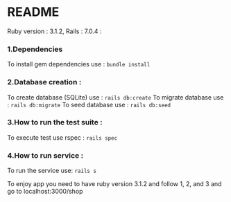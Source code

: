 # README

Ruby version : 3.1.2, Rails : 7.0.4 :

### 1.Dependencies
To install gem dependencies use : ```bundle install```

### 2.Database creation :
To create database (SQLite) use : ```rails db:create```
To migrate database use : ```rails db:migrate```
To seed database use : ```rails db:seed```

### 3.How to run the test suite :

To execute test use rspec : ```rails spec```

### 4.How to run service :
To run the service use: ```rails s```

To enjoy app you need to have ruby version 3.1.2 and follow 1, 2, and 3 and go to localhost:3000/shop